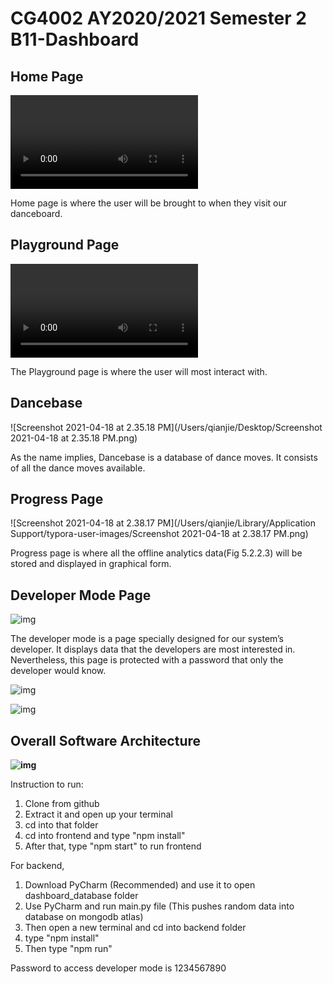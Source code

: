 # CG4002 AY2020/2021 Semester 2 B11-Dashboard



## Home Page

![Alt Text](https://media.giphy.com/media/nbN3O9oBAC7XrDi8CX/source.mov)



Home page is where the user will be brought to when they visit our danceboard. 

## Playground Page

![Alt Text](https://media.giphy.com/media/v1vVp89gNrlPWg3VBC/source.mp4)

The Playground page is where the user will most interact with.



## Dancebase

![Screenshot 2021-04-18 at 2.35.18 PM](/Users/qianjie/Desktop/Screenshot 2021-04-18 at 2.35.18 PM.png)

As the name implies, Dancebase is a database of dance moves. It consists of all the dance moves available.



## Progress Page

![Screenshot 2021-04-18 at 2.38.17 PM](/Users/qianjie/Library/Application Support/typora-user-images/Screenshot 2021-04-18 at 2.38.17 PM.png)

Progress page is where all the offline analytics data(Fig 5.2.2.3) will be stored and displayed in graphical form.

## **Developer Mode Page**

![img](https://lh6.googleusercontent.com/cApo7mxkJdki1Osl7oPYJ8SubR5L45k9AB2t329Gtjr-FCB5PuBG-hj-niufqdOIkkMazfknalPidcth3qR_RqRi8ZB4_uRVXTegyH0JSwrlriSlk5VeC8yLjlLF-g)

The developer mode is a page specially designed for our system’s developer. It displays data that the developers are most interested in. Nevertheless, this page is protected with a password that only the developer would know.

![img](https://lh3.googleusercontent.com/St_lqZjyidvd-4P_tcglfS1VgnamPITXSyisDgQxvvg-oTY6JE12T9giBy0bI07jZ0Qf2MB1OwdrvZuOiBPBxP5ETcuLwd6y9KCxN1rBGxFOtKU8a_DEH4lPescAQA)



![img](https://lh6.googleusercontent.com/w_O0vho9kz74ufCD0hyQ21-NIhNmkVHM8DdwG73VbrjSABkcQpIjUEDOz2izKqPuwU-W1-Cloc6YaS8tDO9M0G3SMegKiX_52gsVLGkKuLcFZM9bdnka85PJsdldlA)



## **Overall Software Architecture**

**![img](https://lh4.googleusercontent.com/uF61gYENMJLhUd6OJyLSAKkqC1dYQ5Izb0W-RKbUPWudN-MbhiMDSnu-Rb_cwWymBVZEkimhLMTSxrON4UAnPhXd0Vrgsv4bBWUUJyGaH3qtl1Ige57-OxehsW8NHw)**



Instruction to run:

1. Clone from github
2. Extract it and open up your terminal
3. cd into that folder
4. cd into frontend and type "npm install"
5. After that, type "npm start" to run frontend



For backend, 

1. Download PyCharm (Recommended) and use it to open dashboard_database folder
2. Use PyCharm and run main.py file (This pushes random data into database on mongodb atlas)
3.  Then open a new terminal and cd into backend folder
4. type "npm install"
5. Then type "npm run"



Password to access developer mode is 1234567890